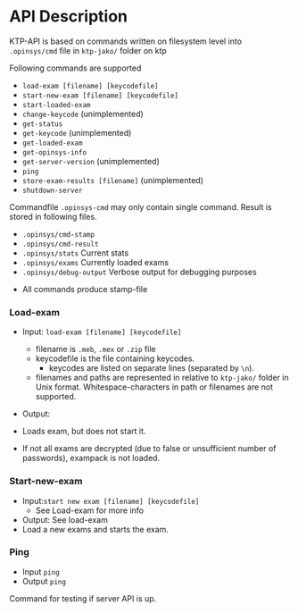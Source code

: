 # API Description

KTP-API is based on commands written on filesystem level into `.opinsys/cmd` file in `ktp-jako/` folder on ktp

Following commands are supported

* `load-exam [filename] [keycodefile]`
* `start-new-exam [filename] [keycodefile]`
* `start-loaded-exam`
* `change-keycode` (unimplemented)
* `get-status`
* `get-keycode` (unimplemented)
* `get-loaded-exam`
* `get-opinsys-info`
* `get-server-version` (unimplemented)
* `ping`
* `store-exam-results [filename]` (unimplemented)
* `shutdown-server`

Commandfile `.opinsys-cmd` may only contain single command. Result is stored in following files.
* `.opinsys/cmd-stamp`
* `.opinsys/cmd-result`
* `.opinsys/stats` Current stats
* `.opinsys/exams` Currently loaded exams
* `.opinsys/debug-output` Verbose output for debugging purposes

- All commands produce stamp-file

### Load-exam

* Input: `load-exam [filename] [keycodefile]`
    - filename is `.meb`, `.mex` or `.zip` file
    - keycodefile is the file containing keycodes.
        * keycodes are listed on separate lines (separated by `\n`).
    - filenames and paths are represented in relative to `ktp-jako/` folder in Unix format. Whitespace-characters in path or filenames are not supported.
    
* Output: 
* Loads exam, but does not start it.
* If not all exams are decrypted (due to false or unsufficient number of passwords), exampack is not loaded.

### Start-new-exam

* Input:`start new exam [filename] [keycodefile]`
    - See Load-exam for more info
* Output: See load-exam
* Load a new exams and starts the exam. 

### Ping

* Input `ping`
* Output `ping`

Command for testing if server API is up.